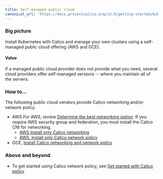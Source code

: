 ```yaml
---
title: Self-managed public cloud
canonical_url: 'https://docs.projectcalico.org/v3.9/getting-started/kubernetes/index'
---
```


### Big picture

Install Kubernetes with Calico and manage your own clusters using a self-managed public cloud offering (AWS and GCE). 

#### Value

If a managed public cloud provider does not provide what you need, several cloud providers offer self-managed versions -- where you maintain all of the servers. 

### How to...

The following public cloud vendors provide Calico networking and/or network policy.

- AWS
  For AWS, review [Determine the best networking option]({{site.baseurl}}/{{page.version}}/determine-best-networking).
  If you require AWS security group and federation, you must install the Calico CNI for networking. 
  - [AWS Install only Calico networking](https://github.com/kubernetes/kops/blob/master/docs/networking.md#calico-example-for-cni-and-network-policy)
  - [AWS, Install only Calico network policy](https://cloud.google.com/kubernetes-engine/docs/how-to/network-policy)
- GCE, [Install Calico networking and network policy](https://cloud.google.com/kubernetes-engine/docs/how-to/network-policy)

### Above and beyond

- To get started using Calico network policy, see [Get started with Calico policy]({{site.baseurl}}/{{page.version}}/calico-network-policy)
